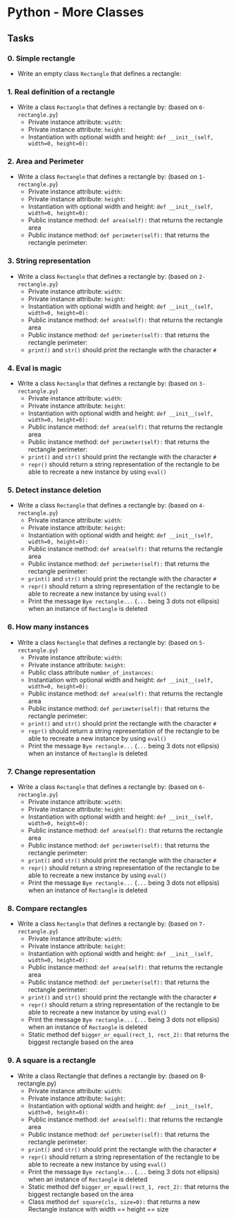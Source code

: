 # Python - More Classes

## Tasks

### 0. Simple rectangle
- Write an empty class `Rectangle` that defines a rectangle:

### 1. Real definition of a rectangle
- Write a class `Rectangle` that defines a rectangle by: (based on `0-rectangle.py`)
  - Private instance attribute: `width`:
  - Private instance attribute: `height`:
  - Instantiation with optional width and height: `def __init__(self, width=0, height=0):`

### 2. Area and Perimeter
- Write a class `Rectangle` that defines a rectangle by: (based on `1-rectangle.py`)
  - Private instance attribute: `width`:
  - Private instance attribute: `height`:
  - Instantiation with optional width and height: `def __init__(self, width=0, height=0):`
  - Public instance method: `def area(self):` that returns the rectangle area
  - Public instance method: `def perimeter(self):` that returns the rectangle perimeter:

### 3. String representation
- Write a class `Rectangle` that defines a rectangle by: (based on `2-rectangle.py`)
  - Private instance attribute: `width`:
  - Private instance attribute: `height`:
  - Instantiation with optional width and height: `def __init__(self, width=0, height=0):`
  - Public instance method: `def area(self):` that returns the rectangle area
  - Public instance method: `def perimeter(self):` that returns the rectangle perimeter:
  - `print()` and `str()` should print the rectangle with the character `#`

### 4. Eval is magic
- Write a class `Rectangle` that defines a rectangle by: (based on `3-rectangle.py`)
  - Private instance attribute: `width`:
  - Private instance attribute: `height`:
  - Instantiation with optional width and height: `def __init__(self, width=0, height=0):`
  - Public instance method: `def area(self):` that returns the rectangle area
  - Public instance method: `def perimeter(self):` that returns the rectangle perimeter:
  - `print()` and `str()` should print the rectangle with the character `#`
  - `repr()` should return a string representation of the rectangle to be able to recreate a new instance by using `eval()`

### 5. Detect instance deletion
- Write a class `Rectangle` that defines a rectangle by: (based on `4-rectangle.py`)
  - Private instance attribute: `width`:
  - Private instance attribute: `height`:
  - Instantiation with optional width and height: `def __init__(self, width=0, height=0):`
  - Public instance method: `def area(self):` that returns the rectangle area
  - Public instance method: `def perimeter(self):` that returns the rectangle perimeter:
  - `print()` and `str()` should print the rectangle with the character `#`
  - `repr()` should return a string representation of the rectangle to be able to recreate a new instance by using `eval()`
  - Print the message `Bye rectangle...` (`...` being 3 dots not ellipsis) when an instance of `Rectangle` is deleted

### 6. How many instances
- Write a class `Rectangle` that defines a rectangle by: (based on `5-rectangle.py`)
  - Private instance attribute: `width`:
  - Private instance attribute: `height`:
  - Public class attribute `number_of_instances:`
  - Instantiation with optional width and height: `def __init__(self, width=0, height=0):`
  - Public instance method: `def area(self):` that returns the rectangle area
  - Public instance method: `def perimeter(self):` that returns the rectangle perimeter:
  - `print()` and `str()` should print the rectangle with the character `#`
  - `repr()` should return a string representation of the rectangle to be able to recreate a new instance by using `eval()`
  - Print the message `Bye rectangle...` (`...` being 3 dots not ellipsis) when an instance of `Rectangle` is deleted

### 7. Change representation
- Write a class `Rectangle` that defines a rectangle by: (based on `6-rectangle.py`)
  - Private instance attribute: `width`:
  - Private instance attribute: `height`:
  - Instantiation with optional width and height: `def __init__(self, width=0, height=0):`
  - Public instance method: `def area(self):` that returns the rectangle area
  - Public instance method: `def perimeter(self):` that returns the rectangle perimeter:
  - `print()` and `str()` should print the rectangle with the character `#`
  - `repr()` should return a string representation of the rectangle to be able to recreate a new instance by using `eval()`
  - Print the message `Bye rectangle...` (`...` being 3 dots not ellipsis) when an instance of `Rectangle` is deleted

### 8. Compare rectangles
- Write a class `Rectangle` that defines a rectangle by: (based on `7-rectangle.py`)
  - Private instance attribute: `width`:
  - Private instance attribute: `height`:
  - Instantiation with optional width and height: `def __init__(self, width=0, height=0):`
  - Public instance method: `def area(self):` that returns the rectangle area
  - Public instance method: `def perimeter(self):` that returns the rectangle perimeter:
  - `print()` and `str()` should print the rectangle with the character `#`
  - `repr()` should return a string representation of the rectangle to be able to recreate a new instance by using `eval()`
  - Print the message `Bye rectangle...` (`...` being 3 dots not ellipsis) when an instance of `Rectangle` is deleted
  - Static method def `bigger_or_equal(rect_1, rect_2):` that returns the biggest rectangle based on the area

### 9. A square is a rectangle
- Write a class Rectangle that defines a rectangle by: (based on 8-rectangle.py)
  - Private instance attribute: `width`:
  - Private instance attribute: `height`:
  - Instantiation with optional width and height: `def __init__(self, width=0, height=0):`
  - Public instance method: `def area(self):` that returns the rectangle area
  - Public instance method: `def perimeter(self):` that returns the rectangle perimeter:
  - `print()` and `str()` should print the rectangle with the character `#`
  - `repr()` should return a string representation of the rectangle to be able to recreate a new instance by using `eval()`
  - Print the message `Bye rectangle...` (`...` being 3 dots not ellipsis) when an instance of `Rectangle` is deleted
  - Static method def `bigger_or_equal(rect_1, rect_2):` that returns the biggest rectangle based on the area
  - Class method `def square(cls, size=0):` that returns a new Rectangle instance with width == height == size
